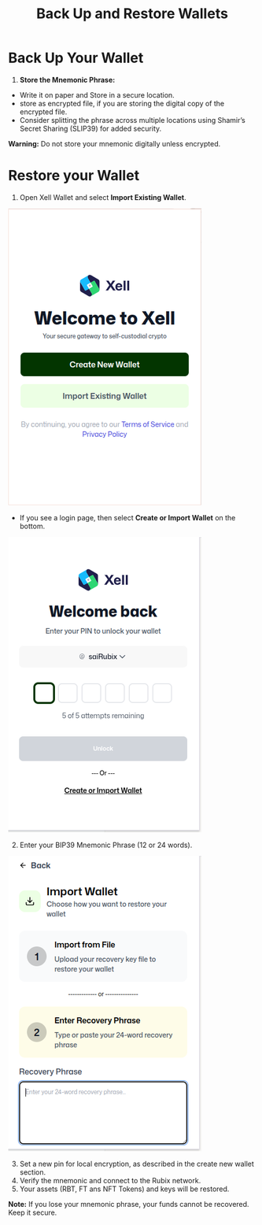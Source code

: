 ﻿---
title: Back Up and Restore Wallets
sidebar_label: Back Up and Restore Wallets
---

<!-- File: docs/xell-wallet/backup-restore.md -->
# Back Up Your Wallet
1. **Store the Mnemonic Phrase:**
- Write it on paper and Store in a secure location.
- store as encrypted file, if you are storing the digital copy of the encrypted file.
- Consider splitting the phrase across multiple locations using Shamir’s
Secret Sharing (SLIP39) for added security.

**Warning:** Do not store your mnemonic digitally unless encrypted.

# Restore your Wallet

1. Open Xell Wallet and select **Import Existing Wallet**.

![Xell Home](/img/xellimages/xell1.png)

- If you see a login page, then select **Create or Import Wallet** on the bottom.

![Xell Home](/img/xellimages/restore/restore2.png)

2. Enter your BIP39 Mnemonic Phrase (12 or 24 words).

![Mnemonic](/img/xellimages/restore/recovery.png)

3. Set a new pin for local encryption, as described in the create new wallet section.
4. Verify the mnemonic and connect to the Rubix network.
5. Your assets (RBT, FT ans NFT Tokens) and keys will be restored.

**Note:** If you lose your mnemonic phrase, your funds cannot be recovered. Keep it secure.

